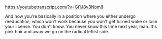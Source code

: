 https://youtubetranscript.com/?v=Gi1J8v3Nbm8

 And now you're basically in a position where you either undergo reeducation, which won't work because you won't get turned woke or lose your license. You don't know. You never know this time next year, man. It's pink hair and away we go on the radical leftist side.